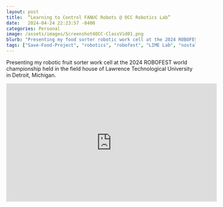 ```yaml
---
layout: post
title:  “Learning to Control FANUC Robots @ OCC Robotics Lab”
date:   2024-04-24 22:23:57 -0400
categories: Personal
image: /assets/images/Screenshot4OCC-ClassVid01.png
blurb: "Presenting my food sorter robotic work cell at the 2024 ROBOFEST world championship..."
tags: ["Save-Food-Project", "robotics", "robofest", "LIME Lab", "nostalgia", "my-journey"]
---
```


Presenting my robotic fruit sorter work cell at the 2024 ROBOFEST world championship held in the field house of Lawrence Technological University in Detroit, Michigan.

<!-- Embed the YouTube video here -->
<div class="video-container">
<iframe width="560" height="315" src="https://www.youtube.com/embed/d5I2CFQRDqw?si=8e7nNA-jyG0HfBXM" title="YouTube video player" frameborder="0" allow="accelerometer; autoplay; clipboard-write; encrypted-media; gyroscope; picture-in-picture; web-share" referrerpolicy="strict-origin-when-cross-origin" allowfullscreen></iframe>
</div>
